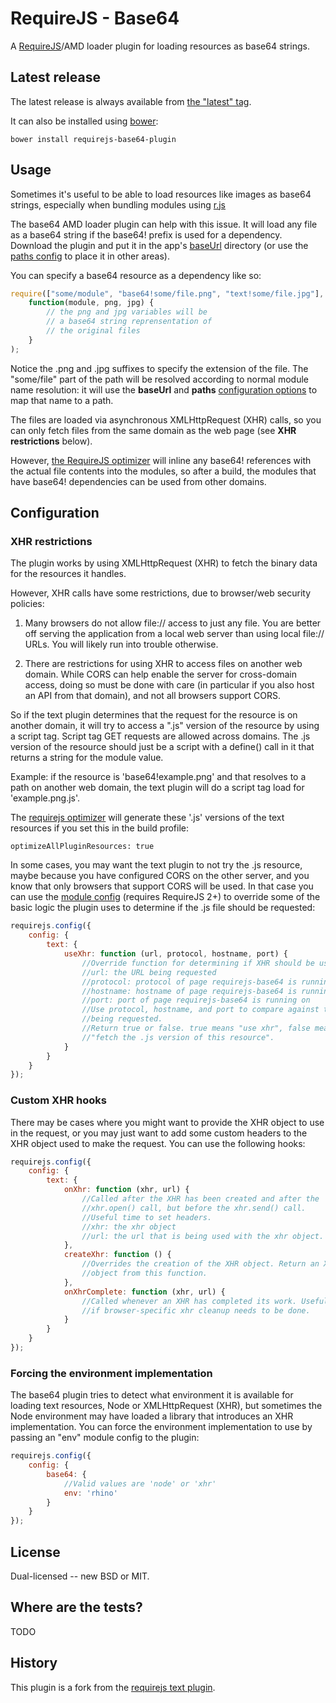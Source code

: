 # RequireJS - Base64

A [RequireJS](http://requirejs.org)/AMD loader plugin for loading resources as base64 strings.

## Latest release

The latest release is always available from [the "latest" tag](https://raw.githubusercontent.com/d3x7r0/requirejs-base64-plugin/latest/base64.js).

It can also be installed using [bower](http://bower.io/):

    bower install requirejs-base64-plugin

## Usage

Sometimes it's useful to be able to load resources like images as base64 strings, 
especially when bundling modules using [r.js](https://github.com/jrburke/r.js/)

The base64 AMD loader plugin can help with this issue. It will load any file as 
a base64 string if the base64! prefix is used for a dependency. Download the plugin 
and put it in the app's [baseUrl](http://requirejs.org/docs/api.html#config-baseUrl)
directory (or use the [paths config](http://requirejs.org/docs/api.html#config-paths) to place it in other areas).

You can specify a base64 resource as a dependency like so:

```javascript
require(["some/module", "base64!some/file.png", "text!some/file.jpg"],
    function(module, png, jpg) {
        // the png and jpg variables will be
        // a base64 string reprensentation of
        // the original files
    }
);
```

Notice the .png and .jpg suffixes to specify the extension of the file. The
"some/file" part of the path will be resolved according to normal module name
resolution: it will use the **baseUrl** and **paths** [configuration
options](http://requirejs.org/docs/api.html#config) to map that name to a path.

The files are loaded via asynchronous XMLHttpRequest (XHR) calls, so you
can only fetch files from the same domain as the web page (see **XHR
restrictions** below).

However, [the RequireJS optimizer](http://requirejs.org/docs/optimization.html)
will inline any base64! references with the actual file contents into the
modules, so after a build, the modules that have base64! dependencies can be used
from other domains.

## Configuration

### XHR restrictions

The plugin works by using XMLHttpRequest (XHR) to fetch the binary data for the
resources it handles.

However, XHR calls have some restrictions, due to browser/web security policies:

1) Many browsers do not allow file:// access to just any file. You are better
off serving the application from a local web server than using local file://
URLs. You will likely run into trouble otherwise.

2) There are restrictions for using XHR to access files on another web domain.
While CORS can help enable the server for cross-domain access, doing so must
be done with care (in particular if you also host an API from that domain),
and not all browsers support CORS.

So if the text plugin determines that the request for the resource is on another
domain, it will try to access a ".js" version of the resource by using a
script tag. Script tag GET requests are allowed across domains. The .js version
of the resource should just be a script with a define() call in it that returns
a string for the module value.

Example: if the resource is 'base64!example.png' and that resolves to a path
on another web domain, the text plugin will do a script tag load for
'example.png.js'.

The [requirejs optimizer](http://requirejs.org/docs/optimization.html) will
generate these '.js' versions of the text resources if you set this in the
build profile:

    optimizeAllPluginResources: true

In some cases, you may want the text plugin to not try the .js resource, maybe
because you have configured CORS on the other server, and you know that only
browsers that support CORS will be used. In that case you can use the
[module config](http://requirejs.org/docs/api.html#config-moduleconfig)
(requires RequireJS 2+) to override some of the basic logic the plugin uses to
determine if the .js file should be requested:

```javascript
requirejs.config({
    config: {
        text: {
            useXhr: function (url, protocol, hostname, port) {
                //Override function for determining if XHR should be used.
                //url: the URL being requested
                //protocol: protocol of page requirejs-base64 is running on
                //hostname: hostname of page requirejs-base64 is running on
                //port: port of page requirejs-base64 is running on
                //Use protocol, hostname, and port to compare against the url
                //being requested.
                //Return true or false. true means "use xhr", false means
                //"fetch the .js version of this resource".
            }
        }
    }
});
```

### Custom XHR hooks

There may be cases where you might want to provide the XHR object to use
in the request, or you may just want to add some custom headers to the
XHR object used to make the request. You can use the following hooks:

```javascript
requirejs.config({
    config: {
        text: {
            onXhr: function (xhr, url) {
                //Called after the XHR has been created and after the
                //xhr.open() call, but before the xhr.send() call.
                //Useful time to set headers.
                //xhr: the xhr object
                //url: the url that is being used with the xhr object.
            },
            createXhr: function () {
                //Overrides the creation of the XHR object. Return an XHR
                //object from this function.
            },
            onXhrComplete: function (xhr, url) {
                //Called whenever an XHR has completed its work. Useful
                //if browser-specific xhr cleanup needs to be done.
            }
        }
    }
});
```

### Forcing the environment implementation

The base64 plugin tries to detect what environment it is available for loading
text resources, Node or XMLHttpRequest (XHR), but sometimes the
Node environment may have loaded a library that introduces an XHR
implementation. You can force the environment implementation to use by passing
an "env" module config to the plugin:

```javascript
requirejs.config({
    config: {
        base64: {
            //Valid values are 'node' or 'xhr'
            env: 'rhino'
        }
    }
});
```

## License

Dual-licensed -- new BSD or MIT.

## Where are the tests?

TODO

## History

This plugin is a fork from the [requirejs text plugin](https://raw.github.com/requirejs/text/).
